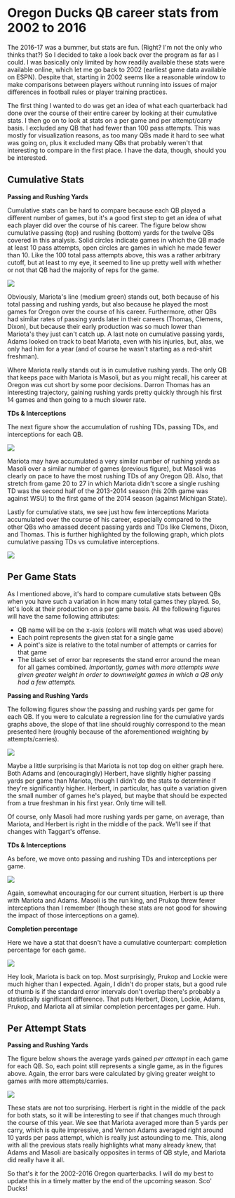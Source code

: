 # Oregon Ducks QB career stats from 2002 to 2016





The 2016-17 was a bummer, but stats are fun. (Right? I'm not the only who thinks that?) So I decided to take a look back over the program as far as I could. I was basically only limited by how readily available these stats were available online, which let me go back to 2002 (earliest game data available on ESPN). Despite that, starting in 2002 seems like a reasonable window to make comparisons between players without running into issues of major differences in football rules or player training practices.

The first thing I wanted to do was get an idea of what each quarterback had done over the course of their entire career by looking at their cumulative stats. I then go on to look at stats on a per game and per attempt/carry basis. I excluded any QB that had fewer than 100 pass attempts. This was mostly for visualization reasons, as too many QBs made it hard to see what was going on, plus it excluded many QBs that probably weren't that interesting to compare in the first place. I have the data, though, should you be interested.

## Cumulative Stats

__Passing and Rushing Yards__

Cumulative stats can be hard to compare because each QB played a different number of games, but it's a good first step to get an idea of what each player did over the course of his career. The figure below show cumulative passing (top) and rushing (bottom) yards for the twelve QBs covered in this analysis. Solid circles indicate games in which the QB made at least 10 pass attempts, open circles are games in which he made fewer than 10. Like the 100 total pass attempts above, this was a rather arbitrary cutoff, but at least to my eye, it seemed to line up pretty well with whether or not that QB had the majority of reps for the game. 

![](oregon_qb_post_files/figure-html/cum-yards-1.png)<!-- -->

Obviously, Mariota's line (medium green) stands out, both because of his total passing and rushing yards, but also because he played the most games for Oregon over the course of his career. Furthermore, other QBs had similar rates of passing yards later in their careers (Thomas, Clemens, Dixon), but because their early production was so much lower than Mariota's they just can't catch up. A last note on cumulative passing yards, Adams looked on track to beat Mariota, even with his injuries, but, alas, we only had him for a year (and of course he wasn't starting as a red-shirt freshman). 

Where Mariota really stands out is in cumulative rushing yards. The only QB that keeps pace with Mariota is Masoli, but as you might recall, his career at Oregon was cut short by some poor decisions. Darron Thomas has an interesting trajectory, gaining rushing yards pretty quickly through his first 14 games and then going to a much slower rate.

__TDs & Interceptions__

The next figure show the accumulation of rushing TDs, passing TDs, and interceptions for each QB. 

![](oregon_qb_post_files/figure-html/cum-tds-ints-1.png)<!-- -->

Mariota may have accumulated a very similar number of rushing yards as Masoli over a similar number of games (previous figure), but Masoli was clearly on pace to have the most rushing TDs of any Oregon QB. Also, that stretch from game 20 to 27 in which Mariota didn't score a single rushing TD was the second half of the 2013-2014 season (his 20th game was against WSU) to the first game of the 2014 season (against Michigan State).

Lastly for cumulative stats, we see just how few interceptions Mariota accumulated over the course of his career, especially compared to the other QBs who amassed decent passing yards and TDs like Clemens, Dixon, and Thomas. This is further highlighted by the following graph, which plots cumulative passing TDs vs cumulative interceptions.

![](oregon_qb_post_files/figure-html/passTds-vs-ints-1.png)<!-- -->

## Per Game Stats

As I mentioned above, it's hard to compare cumulative stats between QBs when you have such a variation in how many total games they played. So, let's look at their production on a per game basis. All the following figures will have the same following attributes:

- QB name will be on the x-axis (colors will match what was used above)
- Each point represents the given stat for a single game
- A point's size is relative to the total number of attempts or carries for that game
- The black set of error bar represents the stand error around the mean for all games combined. _Importantly, games with more attempts were given greater weight in order to downweight games in which a QB only had a few attempts._

__Passing and Rushing Yards__

The following figures show the passing and rushing yards per game for each QB. If you were to calculate a regression line for the cumulative yards graphs above, the slope of that line should roughly correspond to the mean presented here (roughly because of the aforementioned weighting by attempts/carries).

![](oregon_qb_post_files/figure-html/pass-rush-yds-game-1.png)<!-- -->

Maybe a little surprising is that Mariota is not top dog on either graph here. Both Adams and (encouragingly) Herbert, have slightly higher passing yards per game than Mariota, though I didn't do the stats to determine if they're significantly higher. Herbert, in particular, has quite a variation given the small number of games he's played, but maybe that should be expected from a true freshman in his first year. Only time will tell.

Of course, only Masoli had more rushing yards per game, on average, than Mariota, and Herbert is right in the middle of the pack. We'll see if that changes with Taggart's offense.

__TDs & Interceptions__

As before, we move onto passing and rushing TDs and interceptions per game. 

![](oregon_qb_post_files/figure-html/pass-rush-tds-ints-game-1.png)<!-- -->

Again, somewhat encouraging for our current situation, Herbert is up there with Mariota and Adams. Masoli is the run king, and Prukop threw fewer interceptions than I remember (though these stats are not good for showing the impact of those interceptions on a game).

__Completion percentage__

Here we have a stat that doesn't have a cumulative counterpart: completion percentage for each game.

![](oregon_qb_post_files/figure-html/comp-pc-game-1.png)<!-- -->

Hey look, Mariota is back on top. Most surprisingly, Prukop and Lockie were much higher than I expected. Again, I didn't do proper stats, but a good rule of thumb is if the standard error intervals don't overlap there's probably a statistically significant difference. That puts Herbert, Dixon, Lockie, Adams, Prukop, and Mariota all at similar completion percentages per game. Huh.

## Per Attempt Stats

__Passing and Rushing Yards__

The figure below shows the average yards gained _per attempt_ in each game for each QB. So, each point still represents a single game, as in the figures above. Again, the error bars were calculated by giving greater weight to games with more attempts/carries.

![](oregon_qb_post_files/figure-html/pass-rush-yds-att-1.png)<!-- -->

These stats are not too surprising. Herbert is right in the middle of the pack for both stats, so it will be interesting to see if that changes much through the course of this year. We see that Mariota averaged more than 5 yards per carry, which is quite impressive, and Vernon Adams averaged right around 10 yards per pass attempt, which is really just astounding to me. This, along with all the previous stats really highlights what many already knew, that Adams and Masoli are basically opposites in terms of QB style, and Mariota did really have it all.

So that's it for the 2002-2016 Oregon quarterbacks. I will do my best to update this in a timely matter by the end of the upcoming season. Sco' Ducks!
